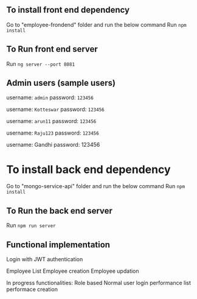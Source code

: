 ## To install front end dependency

Go to  "employee-frondend" folder and run the below command
Run `npm install`  

## To Run front end server

Run `ng server --port 8081`   

## Admin users (sample users)

username: `admin`
password: `123456`

username: `Kotteswar`
password: `123456`

username: `arun11`
password: `123456`

username: `Raju123`
password: `123456`

username: Gandhi
password: 123456


# To install back end dependency

Go to  "mongo-service-api" folder and run the below command
Run `npm install`  

## To Run the back end server

Run `npm run server` 


## Functional implementation

Login with JWT authentication

Employee List
Employee creation
Employee updation

In progress functionalities:
Role based Normal user login
performance list
performace creation
 



	





